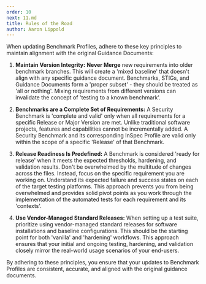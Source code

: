 ```yaml
---
order: 10
next: 11.md
title: Rules of the Road
author: Aaron Lippold
---
```


When updating Benchmark Profiles, adhere to these key principles to maintain alignment with the original Guidance Documents:

1. **Maintain Version Integrity:** **Never Merge** new requirements into older benchmark branches. This will create a 'mixed baseline' that doesn't align with any specific guidance document. Benchmarks, STIGs, and Guidance Documents form a 'proper subset' - they should be treated as 'all or nothing'. Mixing requirements from different versions can invalidate the concept of 'testing to a known benchmark'.

2. **Benchmarks are a Complete Set of Requirements:** A Security Benchmark is 'complete and valid' only when all requirements for a specific Release or Major Version are met. Unlike traditional software projects, features and capabilities cannot be incrementally added. A Security Benchmark and its corresponding InSpec Profile are valid only within the scope of a specific 'Release' of that Benchmark.

3. **Release Readiness Is Predefined:** A Benchmark is considered 'ready for release' when it meets the expected thresholds, hardening, and validation results. Don't be overwhelmed by the multitude of changes across the files. Instead, focus on the specific requirement you are working on. Understand its expected failure and success states on each of the target testing platforms. This approach prevents you from being overwhelmed and provides solid pivot points as you work through the implementation of the automated tests for each requirement and its 'contexts'.

4. **Use Vendor-Managed Standard Releases:** When setting up a test suite, prioritize using vendor-managed standard releases for software installations and baseline configurations. This should be the starting point for both 'vanilla' and 'hardening' workflows. This approach ensures that your initial and ongoing testing, hardening, and validation closely mirror the real-world usage scenarios of your end-users.

By adhering to these principles, you ensure that your updates to Benchmark Profiles are consistent, accurate, and aligned with the original guidance documents.
